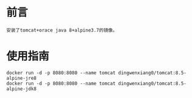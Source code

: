 # 前言
	安装了tomcat+orace java 8+alpine3.7的镜像。

# 使用指南
	docker run -d -p 8080:8080 --name tomcat dingwenxiang0/tomcat:8.5-alpine-jre8
	docker run -d -p 8080:8080 --name tomcat dingwenxiang0/tomcat:8.5-alpine-jdk8